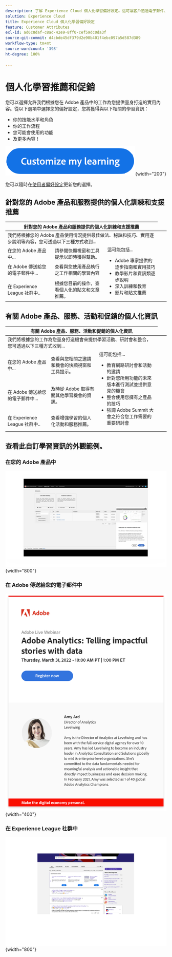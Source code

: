 ```yaml
---
description: 了解 Experience Cloud 個人化學習偏好設定。這可讓客戶透過電子郵件、在 Adobe Experience Cloud 產品中以及在 Adobe Experience League 社群中，收到根據其使用情況資料所提供的個人化幫助和促銷。
solution: Experience Cloud
title: Experience Cloud 個人化學習偏好設定
feature: Customer Attributes
exl-id: ad6c8daf-c8ad-42e9-8ff0-cef59dc0da3f
source-git-commit: d4cbde45df379d2e90b401f4ebc097a5d587d389
workflow-type: tm+mt
source-wordcount: '398'
ht-degree: 100%

---
```


# 個人化學習推薦和促銷

您可以選擇允許我們根據您在 Adobe 產品中的工作為您提供量身打造的實用內容。從以下選項中選擇您的偏好設定，您將獲得與以下相關的學習資訊：

* 你的技能水平和角色
* 你的工作流程
* 您可能會使用的功能
* 及更多內容！

[![](assets/personalized-learning-customized-learning-button.png)](https://experience.adobe.com/?shell_forceuserconsent=true#/home){width="200"}


您可以隨時在[使用者偏好設定](https://experience.adobe.com/preferences/)更新您的選擇。


## 針對您的 Adobe 產品和服務提供的個人化訓練和支援推薦

<table>
<thead>
  <tr>
    <th colspan="3">針對您的 Adobe 產品和服務提供的個人化訓練和支援推薦</th>
  </tr>
</thead>
<tbody>
  <tr>
    <td colspan="3">我們將根據您的 Adobe 產品使用情況提供最佳做法、秘訣和技巧、實用逐步說明等內容，您可透過以下三種方式收到...</td>
    <td></td>
    <td></td>
  </tr>
  <tr>
    <td>在您的 Adobe 產品中...<br></td>
    <td>請參閱快顯視窗和工具提示以即時獲得幫助。</td>
    <td rowspan="3">這可能包括... <ul><li>Adobe 專家提供的逐步指南和實用技巧</li> 
    <li>教學影片和資訊類逐步說明</li> 
    <li>深入訓練和教育</li> 
    <li>影片和貼文推薦</li>
    </ul></td>
  </tr>
  <tr>
    <td>在 Adobe 傳送給您的電子郵件中...</td>
    <td>查看與您使用產品執行之工作相關的學習內容</td>
  </tr>
  <tr>
    <td>在 Experience League 社群中..</td>
    <td>根據您目前的操作，查看個人化的貼文和文章推薦。</td>
  </tr>
</tbody>
</table>


## 有關 Adobe 產品、服務、活動和促銷的個人化資訊

<table>
<thead>
  <tr>
    <th colspan="3">有關 Adobe 產品、服務、活動和促銷的個人化資訊</th>
  </tr>
</thead>
<tbody>
  <tr>
    <td colspan="3">我們將根據您的工作為您量身打造機會來提供學習活動、研討會和整合，您可透過以下三種方式收到...</td>
    <td></td>
    <td></td>
  </tr>
  <tr>
    <td>在您的 Adobe 產品中...<br></td>
    <td>查看與您相關之邀請和機會的快顯視窗和工具提示。</td>
    <td rowspan="3">這可能包括... <ul>
    <li>教育網路研討會和活動的邀請</li> 
    <li>針對您所用功能的未來版本進行測試並提供意見的機會</li>
    <li>整合使用您擁有之產品的技巧</li> 
    <li>強調 Adobe Summit 大會之符合您工作需要的重要研討會</li>
    </ul></td>
  </tr>
  <tr>
    <td>在 Adobe 傳送給您的電子郵件中...</td>
    <td>及時從 Adobe 取得有關其他學習機會的資訊。</td>
  </tr>
  <tr>
    <td>在 Experience League 社群中..</td>
    <td>查看增強學習的個人化活動和服務推薦。</td>
  </tr>
</tbody>
</table>


## 查看此自訂學習資訊的外觀範例。


### 在您的 Adobe 產品中

![](assets/personalized-learning-in-product.gif){width="800"}

### 在 Adobe 傳送給您的電子郵件中

![](assets/personalized-learning-email.png){width="400"}

### 在 Experience League 社群中

![](assets/personalized-learning-communities.png){width="800"}
